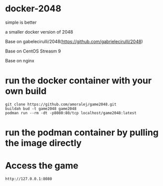 # docker-2048

simple is better

a smaller docker version of 2048

Base on gabelecirulli/2048(https://github.com/gabrielecirulli/2048)

Base on CentOS Streasm 9

Base on nginx

# run the docker container with your own build

    git clone https://github.com/amoralej/game2048.git
    buildah bud -t game2048 game2048
    podman run --rm -dt -p8080:80/tcp localhost/game2048:latest

# run the podman container by pulling the image directly


# Access the game

    http://127.0.0.1:8080

